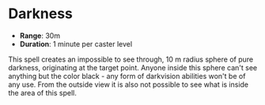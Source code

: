 # Darkness

* **Range**: 30m
* **Duration**: 1 minute per caster level

This spell creates an impossible to see through, 10 m radius sphere of pure darkness, originating at the target point. Anyone inside this sphere can't see anything but the color black - any form of darkvision abilities won't be of any use. From the outside view it is also not possible to see what is inside the area of this spell.